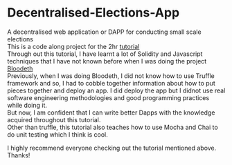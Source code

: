 # Decentralised-Elections-App
A decentralised web application or DAPP for conducting small scale elections  
This is a code along project for the 2hr [tutorial](https://www.youtube.com/watch?v=3681ZYbDSSk&t=3944s)  
Through out this tutorial, I have learnt a lot of Solidity and Javascript techniques that I have not known before when I was doing the project [Bloodeth](https://github.com/s-xync/Bloodeth)  
Previously, when I was doing Bloodeth, I did not know how to use Truffle framework and so, I had to cobble together information about how to put pieces together and deploy an app. I did deploy the app but I didnot use real software engineering methodologies and good programming practices while doing it.  
But now, I am confident that I can write better Dapps with the knowledge acquired throughout this tutorial.  
Other than truffle, this tutorial also teaches how to use Mocha and Chai to do unit testing which I think is cool.  

I highly recommend everyone checking out the tutorial mentioned above.
Thanks!

